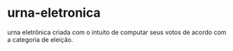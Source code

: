 # urna-eletronica
urna eletrônica criada com o intuito de computar seus votos de acordo com a categoria de eleição.
